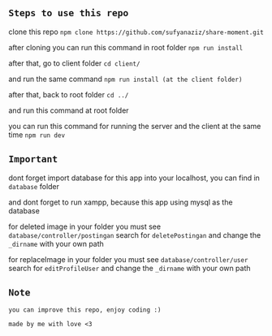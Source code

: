 ## `Steps to use this repo`

clone this repo `npm clone https://github.com/sufyanaziz/share-moment.git`

after cloning you can run this command in root folder `npm run install`

after that, go to client folder `cd client/`

and run the same command `npm run install (at the client folder)`

after that, back to root folder `cd ../`

and run this command at root folder

you can run this command for running the server and the client at the same time `npm run dev`

## `Important`

dont forget import database for this app into your localhost, you can find in `database` folder

and dont forget to run xampp, because this app using mysql as the database

for deleted image in your folder you must see `database/controller/postingan` search for `deletePostingan` and change the `_dirname` with your own path

for replaceImage in your folder you must see `database/controller/user` search for `editProfileUser` and change the `_dirname` with your own path

## `Note`

`you can improve this repo, enjoy coding :)`

`made by me with love <3`
